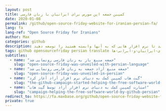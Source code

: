 ```yaml
---
layout: post
title: کمپین جمعه اپن سورس برای ایرانیان با زبان فارسی
date: 2020-01-08
permalink: /github/open-source-friday-website-for-iranian-persian-fa/
lang: fa
lang-ref: "Open Source Friday for Iranians"
author: Max
categories: github
description: جمعه منبع باز با هدف آزادی نرم افزار هاست و هدف از کمپین جمعه های اوپن سورس این است که سعی کنید در آخر هفته های خود یا در زمین هایی که مقداری فرصت دارید تلاش کنید تا نرم افزار هایی که به آنها وابسته هستید را توسعه دهید.
tags: github opensourcefriday persian translate جمعه-منبع-باز-چیست جمعه-اوپن-سورس-چه-فایده-ای-دارد جمعه-اوپن-سورس-در-ایران اوپن-سورس-فرایدی-اینبار-از-فارسی-زبانان-حمایت-می-کند زبان-فارسی-در-وب-سایت-کمپین-جمعه-منبع-باز-و-اوپن-سورس-رونمایی-شد آیا-گیت-هاب-با-ایرانیان-مشکل-دارد فعالیت-های-گیت-هاب-و-جمعه-منبع-باز-برای-ایرانیان-و-ایرانی-ها
subtitles:
  - name: "جمعه منبع باز به زبان فارسی رونمایی شد"
    slug: "open-source-friday-was-unveiled-with-persian-language"
  - name: "جمعه منبع آزاد جمعه به زبان فارسی رونمایی شد"
    slug: "open-source-friday-was-unveiled-in-persian"
  - name: "گیت هاب کمپین کمک به دنیای نرم افزار آزاد آغاز کرد"
    slug: "the-github-campaign-started-helping-the-free-software-world-persian"
  - name: "استارت کمپین کمک به دنیای نرم افزار آزاد توسط گیت هاب"
    slug: "campaign-helping-the-free-software-world-by-github-persian"
redirect_to: https://fa.maxbase.org/github/open-source-friday-website-for-iranian-persian/
private: true
---
```

